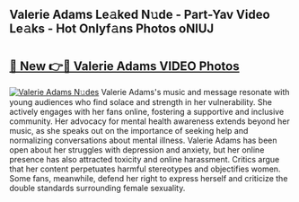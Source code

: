 ## Valerie Adams Le𝚊ked N𝚞de - Part-Yav Video Le𝚊ks - Hot Onlyf𝚊ns Photos oNlUJ

# <h2><a href="http://ab3103.deff.icu/?id=Valerie+Adams">🔗 New 👉🔴 Valerie Adams VIDEO Photos</a></h2>

[![Valerie Adams N𝚞des](https://i.imgur.com/rIISA9y.gif)](http://ab3103.deff.icu/?id=Valerie+Adams)
Valerie Adams's music and message resonate with young audiences who find solace and strength in her vulnerability. She actively engages with her fans online, fostering a supportive and inclusive community. Her advocacy for mental health awareness extends beyond her music, as she speaks out on the importance of seeking help and normalizing conversations about mental illness. Valerie Adams has been open about her struggles with depression and anxiety, but her online presence has also attracted toxicity and online harassment. Critics argue that her content perpetuates harmful stereotypes and objectifies women. Some fans, meanwhile, defend her right to express herself and criticize the double standards surrounding female sexuality.
